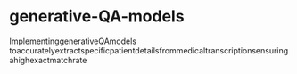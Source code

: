 # generative-QA-models
ImplementinggenerativeQAmodels  toaccuratelyextractspecificpatientdetailsfrommedicaltranscriptionsensuringahighexactmatchrate
